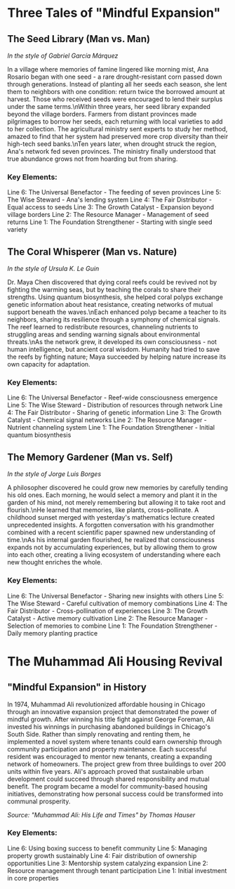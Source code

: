 # Three Tales of "Mindful Expansion"

## The Seed Library (Man vs. Man)
*In the style of Gabriel García Márquez*

In a village where memories of famine lingered like morning mist, Ana Rosario began with one seed - a rare drought-resistant corn passed down through generations. Instead of planting all her seeds each season, she lent them to neighbors with one condition: return twice the borrowed amount at harvest. Those who received seeds were encouraged to lend their surplus under the same terms.\nWithin three years, her seed library expanded beyond the village borders. Farmers from distant provinces made pilgrimages to borrow her seeds, each returning with local varieties to add to her collection. The agricultural ministry sent experts to study her method, amazed to find that her system had preserved more crop diversity than their high-tech seed banks.\nTen years later, when drought struck the region, Ana\'s network fed seven provinces. The ministry finally understood that true abundance grows not from hoarding but from sharing.

### Key Elements:
Line 6: The Universal Benefactor - The feeding of seven provinces
Line 5: The Wise Steward - Ana\'s lending system
Line 4: The Fair Distributor - Equal access to seeds
Line 3: The Growth Catalyst - Expansion beyond village borders
Line 2: The Resource Manager - Management of seed returns
Line 1: The Foundation Strengthener - Starting with single seed variety

## The Coral Whisperer (Man vs. Nature)
*In the style of Ursula K. Le Guin*

Dr. Maya Chen discovered that dying coral reefs could be revived not by fighting the warming seas, but by teaching the corals to share their strengths. Using quantum biosynthesis, she helped coral polyps exchange genetic information about heat resistance, creating networks of mutual support beneath the waves.\nEach enhanced polyp became a teacher to its neighbors, sharing its resilience through a symphony of chemical signals. The reef learned to redistribute resources, channeling nutrients to struggling areas and sending warning signals about environmental threats.\nAs the network grew, it developed its own consciousness - not human intelligence, but ancient coral wisdom. Humanity had tried to save the reefs by fighting nature; Maya succeeded by helping nature increase its own capacity for adaptation.

### Key Elements:
Line 6: The Universal Benefactor - Reef-wide consciousness emergence
Line 5: The Wise Steward - Distribution of resources through network
Line 4: The Fair Distributor - Sharing of genetic information
Line 3: The Growth Catalyst - Chemical signal networks
Line 2: The Resource Manager - Nutrient channeling system
Line 1: The Foundation Strengthener - Initial quantum biosynthesis

## The Memory Gardener (Man vs. Self)
*In the style of Jorge Luis Borges*

A philosopher discovered he could grow new memories by carefully tending his old ones. Each morning, he would select a memory and plant it in the garden of his mind, not merely remembering but allowing it to take root and flourish.\nHe learned that memories, like plants, cross-pollinate. A childhood sunset merged with yesterday\'s mathematics lecture created unprecedented insights. A forgotten conversation with his grandmother combined with a recent scientific paper spawned new understanding of time.\nAs his internal garden flourished, he realized that consciousness expands not by accumulating experiences, but by allowing them to grow into each other, creating a living ecosystem of understanding where each new thought enriches the whole.

### Key Elements:
Line 6: The Universal Benefactor - Sharing new insights with others
Line 5: The Wise Steward - Careful cultivation of memory combinations
Line 4: The Fair Distributor - Cross-pollination of experiences
Line 3: The Growth Catalyst - Active memory cultivation
Line 2: The Resource Manager - Selection of memories to combine
Line 1: The Foundation Strengthener - Daily memory planting practice
# The Muhammad Ali Housing Revival

## "Mindful Expansion" in History

In 1974, Muhammad Ali revolutionized affordable housing in Chicago through an innovative expansion project that demonstrated the power of mindful growth. After winning his title fight against George Foreman, Ali invested his winnings in purchasing abandoned buildings in Chicago\'s South Side. Rather than simply renovating and renting them, he implemented a novel system where tenants could earn ownership through community participation and property maintenance. Each successful resident was encouraged to mentor new tenants, creating a expanding network of homeowners. The project grew from three buildings to over 200 units within five years. Ali\'s approach proved that sustainable urban development could succeed through shared responsibility and mutual benefit. The program became a model for community-based housing initiatives, demonstrating how personal success could be transformed into communal prosperity.

*Source: "Muhammad Ali: His Life and Times" by Thomas Hauser*

### Key Elements:
Line 6: Using boxing success to benefit community
Line 5: Managing property growth sustainably
Line 4: Fair distribution of ownership opportunities
Line 3: Mentorship system catalyzing expansion
Line 2: Resource management through tenant participation
Line 1: Initial investment in core properties
